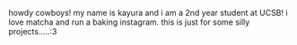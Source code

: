howdy cowboys! my name is kayura and i am a 2nd year student at UCSB! i love matcha and run a baking instagram. this is just for some silly projects.....:3 
